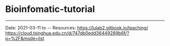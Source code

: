 # Bioinfomatic-tutorial
---
Date: 2021-03-11 to --
Resources:
https://lulab2.gitbook.io/teaching/
https://cloud.tsinghua.edu.cn/d/747db0edd36449289b6f/?p=%2F&mode=list
